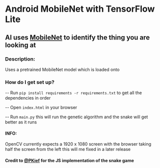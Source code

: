 # Android MobileNet with TensorFlow Lite



## AI uses [MobileNet](https://arxiv.org/abs/1704.04861) to identify the thing you are looking at

### Description:
Uses a pretrained MobileNet model which is loaded onto 

### How do I get set up? ###

-- Run `pip install requirements -r requirements.txt` to get all the dependencies in order

-- Open `index.html` in your browser

-- Run `main.py` this will run the genetic algorithm and the snake will get better as it runs

#### INFO: 
OpenCV currently expects a 1920 x 1080 screen with the browser taking half the screen from the left this will me fixed in a later release


#### Credit to [@PKief](https://github.com/PKief) for the JS implementation of the snake game
